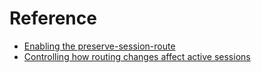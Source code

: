 # Reference
- [Enabling the preserve-session-route](https://kb.fortinet.com/kb/documentLink.do?externalID=FD48393)
- [Controlling how routing changes affect active sessions](https://docs.fortinet.com/document/fortigate/6.0.0/handbook/562378/controlling-how-routing-changes-affect-active-sessions)
